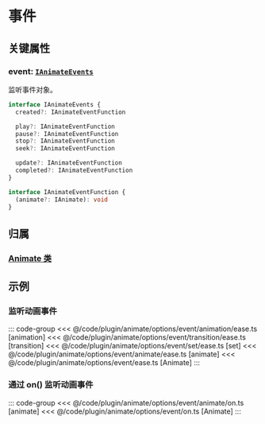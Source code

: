 <script setup>
import Case from '/component/Case.vue'
</script>

# 事件

## 关键属性

### event: [`IAnimateEvents`](/api/interfaces/IAnimateEvent.md)

监听事件对象。

```ts
interface IAnimateEvents {
  created?: IAnimateEventFunction

  play?: IAnimateEventFunction
  pause?: IAnimateEventFunction
  stop?: IAnimateEventFunction
  seek?: IAnimateEventFunction

  update?: IAnimateEventFunction
  completed?: IAnimateEventFunction
}

interface IAnimateEventFunction {
  (animate?: IAnimate): void
}
```

## 归属

### [Animate 类](/plugin/in/animate/index.md)

## 示例

### 监听动画事件

::: code-group
<<< @/code/plugin/animate/options/event/animation/ease.ts [animation]
<<< @/code/plugin/animate/options/event/transition/ease.ts [transition]
<<< @/code/plugin/animate/options/event/set/ease.ts [set]
<<< @/code/plugin/animate/options/event/animate/ease.ts [animate]
<<< @/code/plugin/animate/options/event/ease.ts [Animate]
:::

### 通过 on() 监听动画事件

::: code-group
<<< @/code/plugin/animate/options/event/animate/on.ts [animate]
<<< @/code/plugin/animate/options/event/on.ts [Animate]
:::
